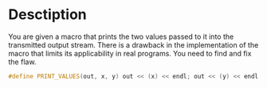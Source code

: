 # Desctiption

You are given a macro that prints the two values passed to it into the transmitted output stream. There is a drawback in the implementation of the macro that limits its applicability in real programs. You need to find and fix the flaw.

```c++
#define PRINT_VALUES(out, x, y) out << (x) << endl; out << (y) << endl
```